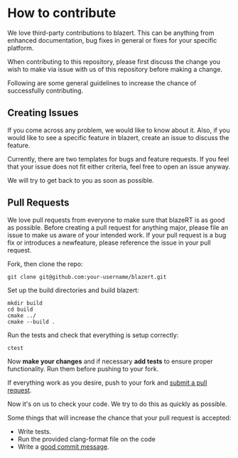# How to contribute
We love third-party contributions to blazert. This can be anything from enhanced 
documentation, bug fixes in general or fixes for your specific platform. 

When contributing to this repository, please first discuss the change you wish 
to make via issue with us of this repository before making a change.

Following are some general guidelines to increase the chance of successfully 
contributing.

## Creating Issues
If you come across any problem, we would like to know about it. Also, if you would like to 
see a specific feature in blazert, create an issue to discuss the feature. 

Currently, there are two templates for bugs and feature requests. If you feel that your issue
does not fit either criteria, feel free to open an issue anyway.

We will try to get back to you as soon as possible.

## Pull Requests
We love pull requests from everyone to make sure that blazeRT is as good as possible.
Before creating a pull request for anything major, please file an issue to make us aware 
of your intended work. If your pull request is a bug fix or introduces a newfeature, 
please reference the issue in your pull request.

Fork, then clone the repo:
```shell script
git clone git@github.com:your-username/blazert.git
```
Set up the build directories and build blazert:
```shell script
mkdir build
cd build 
cmake ../
cmake --build .
```
Run the tests and check that everything is setup correctly:
```shell script
ctest
```
Now **make your changes** and if necessary **add tests** to ensure proper functionality. 
Run them before pushing to your fork.

If everything work as you desire, push to your fork and [submit a pull request][pr].

[pr]: https://github.com/cstatz/blazert/compare/

Now it's on us to check your code. We try to do this as quickly as possible.

Some things that will increase the chance that your pull request is accepted:

* Write tests.
* Run the provided clang-format file on the code
* Write a [good commit message][commit].

[commit]: http://tbaggery.com/2008/04/19/a-note-about-git-commit-messages.html
